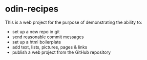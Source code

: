 # odin-recipes
This is a web project for the purpose of demonstrating the 
ability to:
- set up a new repo in git
- send reasonable commit messages
- set up a html boilerplate
- add text, lists, pictures, pages & links
- publish a web project from the GitHub repository 
